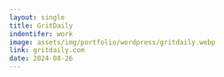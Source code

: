 ```yaml
---
layout: single
title: GritDaily
indentifer: work
image: assets/img/portfolio/wordpress/gritdaily.webp
link: gritdaily.com
date: 2024-08-26
---
```

